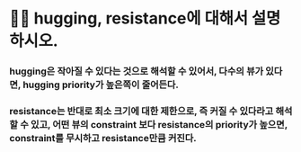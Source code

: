 # 👨‍🎨 hugging, resistance에 대해서 설명하시오.



### hugging은 작아질 수 있다는 것으로 해석할 수 있어서, 다수의 뷰가 있다면, hugging priority가 높은쪽이 줄어든다.

### resistance는 반대로 최소 크기에 대한 제한으로, 즉 커질 수 있다라고 해석할 수 있고, 어떤 뷰의 constraint 보다 resistance의 priority가 높으면, constraint를 무시하고 resistance만큼 커진다.